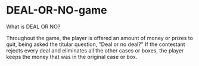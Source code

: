 # DEAL-OR-NO-game
What is DEAL OR NO?

Throughout the game, the player is offered an amount of money or prizes to quit, being asked the titular question, "Deal or no deal?" If the contestant rejects every deal and eliminates all the other cases or boxes, the player keeps the money that was in the original case or box.
